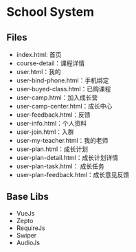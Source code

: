 # School System

## Files
- index.html: 首页
- course-detail：课程详情
- user.html：我的
- user-bind-phone.html：手机绑定
- user-buyed-class.html：已购课程
- user-camp.html：加入成长营
- user-camp-center.html：成长中心
- user-feedback.html：反馈
- user-info.html：个人资料
- user-join.html：入群
- user-my-teacher.html：我的老师
- user-plan.html：成长计划
- user-plan-detail.html：成长计划详情
- user-plan-task.html： 成长任务
- user-plan-feedback.html：成长意见反馈

## Base Libs
- VueJs
- Zepto
- RequireJs
- Swiper
- AudioJs